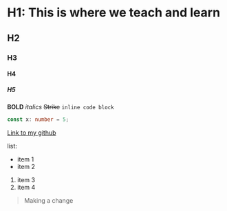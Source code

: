 # H1: This is where we teach and learn

## H2

### H3

#### H4

##### H5

**BOLD**
_italics_
~~Strike~~
`inline code block`

```ts
const x: number = 5;
```

[Link to my github](https://github.com/CharelMarais/code-school-practicals.git)

list:

- item 1
- item 2

1. item 3
2. item 4

> Making a change

